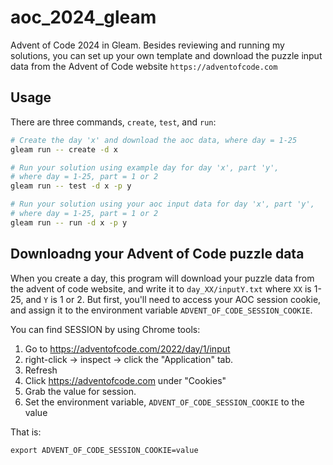 # aoc_2024_gleam

Advent of Code 2024 in Gleam. Besides reviewing and running my solutions, you can set up your own template and download the puzzle input data from the Advent of Code website `https://adventofcode.com`

## Usage

There are three commands, `create`, `test`, and `run`:

```bash
# Create the day 'x' and download the aoc data, where day = 1-25
gleam run -- create -d x 

# Run your solution using example day for day 'x', part 'y', 
# where day = 1-25, part = 1 or 2
gleam run -- test -d x -p y

# Run your solution using your aoc input data for day 'x', part 'y',
# where day = 1-25, part = 1 or 2
gleam run -- run -d x -p y
```

## Downloadng your Advent of Code puzzle data

When you create a day, this program will download your puzzle data from the advent of code website, and write it to `day_XX/inputY.txt` where `XX` is 1-25, and `Y` is 1 or 2.   But first, you'll need to access your AOC session cookie, and assign it to the environment variable `ADVENT_OF_CODE_SESSION_COOKIE`.

You can find SESSION by using Chrome tools:
1) Go to https://adventofcode.com/2022/day/1/input
2) right-click -> inspect -> click the "Application" tab.
3) Refresh
5) Click https://adventofcode.com under "Cookies"
6) Grab the value for session. 
7) Set the environment variable, `ADVENT_OF_CODE_SESSION_COOKIE` to the value

That is:

```shell
export ADVENT_OF_CODE_SESSION_COOKIE=value
```
